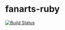 fanarts-ruby
============

[![Build Status](https://secure.travis-ci.org/cohakim/fanarts-ruby.png)](http://travis-ci.org/cohakim/fanarts-ruby)
